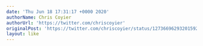```yaml
---
date: 'Thu Jun 18 17:31:17 +0000 2020'
authorName: Chris Coyier
authorUrl: 'https://twitter.com/chriscoyier'
originalPost: 'https://twitter.com/chriscoyier/status/1273669629320159234'
layout: like
---
```


